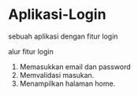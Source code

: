 # Aplikasi-Login
sebuah aplikasi dengan fitur login

alur fitur login
1. Memasukkan email dan password
2. Memvalidasi masukan.
3. Menampilkan halaman home.
